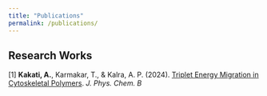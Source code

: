 ```yaml
---
title: "Publications"
permalink: /publications/
---
```


## Research Works
[1] **Kakati, A.**, Karmakar, T., & Kalra, A. P. (2024). [Triplet Energy Migration in Cytoskeletal Polymers](https://pubs.acs.org/doi/10.1021/acs.jpcb.4c06748). *J. Phys. Chem. B*
